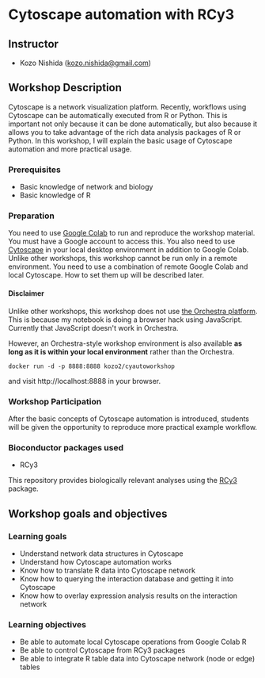 # Cytoscape automation with RCy3

## Instructor

- Kozo Nishida (kozo.nishida@gmail.com)

## Workshop Description

Cytoscape is a network visualization platform.
Recently, workflows using Cytoscape can be automatically executed from R or Python.
This is important not only because it can be done automatically,
but also because it allows you to take advantage of the rich data analysis packages of R or Python.
In this workshop, I will explain the basic usage of Cytoscape automation and more practical usage.

### Prerequisites

- Basic knowledge of network and biology
- Basic knowledge of R

### Preparation

You need to use [Google Colab](https://colab.research.google.com/) to run and reproduce the workshop material.
You must have a Google account to access this.
You also need to use [Cytoscape](https://cytoscape.org/download.html) in your local desktop environment in addition to Google Colab.
Unlike other workshops, this workshop cannot be run only in a remote environment.
You need to use a combination of remote Google Colab and local Cytoscape.
How to set them up will be described later.

#### Disclaimer
Unlike other workshops, this workshop does not use [the Orchestra platform](http://app.orchestra.cancerdatasci.org/).
This is because my notebook is doing a browser hack using JavaScript.
Currently that JavaScript doesn't work in Orchestra.

However, an Orchestra-style workshop environment is also available **as long as it is within your local environment** rather than the Orchestra.
```
docker run -d -p 8888:8888 kozo2/cyautoworkshop
```
and visit http://localhost:8888 in your browser.

### Workshop Participation

After the basic concepts of Cytoscape automation is introduced,
students will be given the opportunity to reproduce more practical example workflow.

### Bioconductor packages used

- RCy3

This repository provides biologically relevant analyses using the [RCy3](https://bioconductor.org/packages/RCy3/) package.

## Workshop goals and objectives

### Learning goals
- Understand network data structures in Cytoscape
- Understand how Cytoscape automation works
- Know how to translate R data into Cytoscape network
- Know how to querying the interaction database and getting it into Cytoscape
- Know how to overlay expression analysis results on the interaction network

### Learning objectives
- Be able to automate local Cytoscape operations from Google Colab R
- Be able to control Cytoscape from RCy3 packages
- Be able to integrate R table data into Cytoscape network (node or edge) tables
